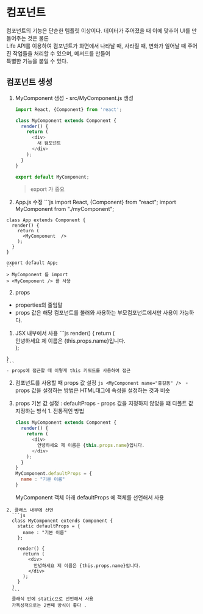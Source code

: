 # 컴포넌트
컴포넌트의 기능은 단순한 템플릿 이상이다. 
데이터가 주어졌을 때 이에 맞추어 UI를 만들어주는 것은 물론  
Life API를 이용하여 컴포넌트가 화면에서 나타날 때, 사라질 때, 
변화가 일어날 때 주어진 작업들을 처리할 수 있으며, 메서드를 만들어  
특별한 기능을 붙일 수 있다.   

## 컴포넌트 생성 
  1. MyComponent 생성
    - src/MyComponent.js 생성
      ```js
      import React, {Component} from 'react';

      class MyComponent extends Component {
        render() {
          return (
            <div>
              새 컴포넌트
            </div>
          );
        }
      }

      export default MyComponent;
      ```
      > export 가 중요 

  2. App.js 수정
    ```js
    import React, {Component} from "react";
    import MyComponent from "./myComponent";

    class App extends Component {
      render() {
        return (
          <MyComponent  />
        );
      }
    }

    export default App;
    ```
    > MyComponent 를 import 
    > <MyComponent /> 를 사용

2. props
  - properties의 줄임말 
  - props 값은 해당 컴포넌트를 불러와 사용하는 부모컴포넌트에서만 사용이 가능하다. 

  1. JSX 내부에서 사용 
    ```js
    render() {
      return (
        <div>
          안녕하세요 제 이름은 {this.props.name}입니다.
        </div>
      );
    }
    ```
    - props에 접근할 때 이렇게 this 키워드를 사용하여 접근 

  2. 컴포넌트를 사용할 때 props 값 설정
    ```js
    <MyComponent name="홍길동" />
    ```
    - props 값을 설정하는 방법은 HTML태그에 속성을 설정하는 것과 비슷

  3. props 기본 값 설정 : defaultProps 
    - props 값을 지정하지 않았을 떄 디폴트 값 지정하는 방식
    1. 전통적인 방법 
      ```js
      class MyComponent extends Component {
        render() {
          return (
            <div>
              안녕하세요 제 이름은 {this.props.name}입니다.
            </div>
          );
        }
      }
      MyComponent.defaultProps = {
        name : "기본 이름" 
      }
      ```
      MyComponent 객체 아래 defaultProps 에 객체를 선언해서 사용 

    2. 클래스 내부에 선언 
      ```js
      class MyComponent extends Component {
        static defaultProps = {
          name : "기본 이름"
        };

        render() {
          return (
            <div>
              안녕하세요 제 이름은 {this.props.name}입니다.
            </div>
          );
        }
      }   
      ```
      클래식 안에 static으로 선언해서 사용 
      가독성적으로는 2번째 방식이 좋다 .

  